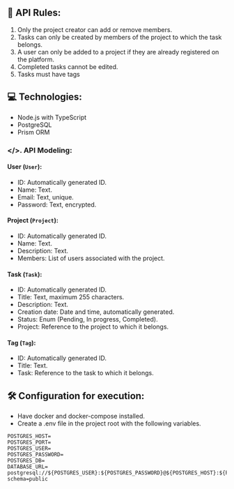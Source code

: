 ## 📖 API Rules:

1. Only the project creator can add or remove members.
2. Tasks can only be created by members of the project to which the task belongs.
3. A user can only be added to a project if they are already registered on the platform.
4. Completed tasks cannot be edited.
5. Tasks must have tags

## 💻 Technologies:

- Node.js with TypeScript
- PostgreSQL
- Prism ORM

### </>. API Modeling:

#### User (`User`):

- ID: Automatically generated ID.
- Name: Text.
- Email: Text, unique.
- Password: Text, encrypted.

#### Project (`Project`):

- ID: Automatically generated ID.
- Name: Text.
- Description: Text.
- Members: List of users associated with the project.

#### Task (`Task`):

- ID: Automatically generated ID.
- Title: Text, maximum 255 characters.
- Description: Text.
- Creation date: Date and time, automatically generated.
- Status: Enum (Pending, In progress, Completed).
- Project: Reference to the project to which it belongs.

#### Tag (`Tag`):

- ID: Automatically generated ID.
- Title: Text.
- Task: Reference to the task to which it belongs.

## 🛠 Configuration for execution:

- Have docker and docker-compose installed.
- Create a .env file in the project root with the following variables.
```
POSTGRES_HOST= 
POSTGRES_PORT= 
POSTGRES_USER= 
POSTGRES_PASSWORD= 
POSTGRES_DB= 
DATABASE_URL= postgresql://${POSTGRES_USER}:${POSTGRES_PASSWORD}@${POSTGRES_HOST}:${POSTGRES_PORT}/${POSTGRES_DB}?schema=public
```


